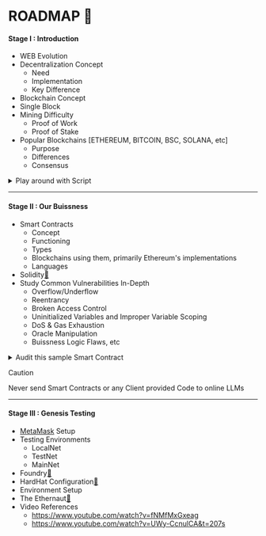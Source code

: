 # ROADMAP 🚀

#### Stage I : Introduction
- WEB Evolution
- Decentralization Concept
    - Need
    - Implementation
    - Key Difference
- Blockchain Concept
- Single Block
- Mining Difficulty
    - Proof of Work
    - Proof of Stake
- Popular Blockchains [ETHEREUM, BITCOIN, BSC, SOLANA, etc]
    - Purpose
    - Differences
    - Consensus



<details>
  <summary>Play around with Script</summary>
  Blockchain Theory Example -
  
  ```javascript
const HASH_ALG = require('crypto-js/sha256');

class SingleBlock {
    constructor (time, data, prevHash = '\tGENESIS BLOCK') {
        this.time = time;
        this.data = data;
        this.prevHash = prevHash;
        //Dependencies
        this.hash = this.generateHash();this.nothing = 0;
    }
    generateHash() { return HASH_ALG(this.index + this.prevHash + JSON.stringify(this.data) + this.time + this.nothing).toString() }
    proofOfWork(intensity, prove){
        while (this.hash.substring(0, intensity) != Array(intensity + 1).join(prove)){ this.nothing++; this.hash = this.generateHash(); }
        console.log("Block Added/Mined: ");
        console.log(this) }
}

class Blockchain{
    constructor() { this.chain = [this.initGenesis()]; this.intensity = 5; this.prove = '0' }
    initGenesis() { return new SingleBlock('3:00:01-12/1/2017', "GENESIS"); }
    fetchLatest() { return this.chain[this.chain.length - 1]; }
    blockAdd(newBlock) {
        newBlock.prevHash = this.fetchLatest().hash;
        newBlock.proofOfWork(this.intensity, this.prove);
        this.chain.push(newBlock);
        console.log(this.chainCheck()) }
    chainCheck() {
        for(let i=1; i<this.chain.length; i++){
            const curBlock = this.chain[i];const prevBlock = this.chain[i - 1];
            if(curBlock.hash !== curBlock.generateHash()) { return false; }
            if(curBlock.prevHash != prevBlock.hash) { return false; }
            return true;} }
}

var Catcoin = new Blockchain();
console.log("\n[+] Mining New Block...");
Catcoin.blockAdd(new SingleBlock('7:47:01-12/1/2018',
{ amount: 1000000, sender: "Rohit", reciever: "Joel" }));
console.log("\n[+] Mining New Block...");
Catcoin.blockAdd(new SingleBlock('15:02:00-2/6/2018',
{ kickstart_amount: 5000, sender: ["Google", "META"], reciever: "Walter", project:'VR Game' }));
console.log("\n[+] Mining New Block...");
Catcoin.blockAdd(new SingleBlock('18:00:01-9/5/2019',
{ reward: 'Steam GiftCard : $10', quantity: 200, sender: "Fuzail", reciever: "Izran" }));

// Represent
let ch = Catcoin.chain;
console.log("\n\n\n[>] BLOCKCHAIN:\n\nBlock 0\tGENESIS BLOCK");
for(let i=1; i<ch.length; i++){
    console.log("  ||\t\t\t^^\n  VV\t\t\t|| - "+ch[i].prevHash);
    console.log("Block "+i+" - "+ch[i].hash+"\n"); }


  ```
</details>

<hr />

#### Stage II : Our Buissness
- Smart Contracts
    - Concept
    - Functioning
    - Types
    - Blockchains using them, primarily Ethereum's implementations
    - Languages
- Solidity<a href="https://docs.soliditylang.org/en/latest/introduction-to-smart-contracts.html#simple-smart-contract">🔗</a>
- Study Common Vulnerabilities In-Depth
    - Overflow/Underflow
    - Reentrancy
    - Broken Access Control
    - Uninitialized Variables and Improper Variable Scoping
    - DoS & Gas Exhaustion
    - Oracle Manipulation
    - Buissness Logic Flaws, etc


<details>
  <summary>Audit this sample Smart Contract</summary>

```javascript
// SPDX-License-Identifier: MIT
pragma solidity ^0.8.X;

contract SimpleBank {
    mapping(address => uint256) public balances;

    // Deposit Ether into the contract
    function deposit() public payable {
        balances[msg.sender] += msg.value;
    }

    // Withdraw Ether from the contract
    function withdraw(uint256 _amount) public {
        require(balances[msg.sender] >= _amount, "Insufficient balance");
        (bool success, ) = msg.sender.call{value: _amount}("");
        require(success, "Transfer failed");
        balances[msg.sender] -= _amount;
    }
}
```
</details>

> [!CAUTION]
> Never send Smart Contracts or any Client provided Code to online LLMs

<hr />

#### Stage III : Genesis Testing
- <a href="https://metamask.io/">MetaMask</a> Setup
- Testing Environments
    - LocalNet
    - TestNet
    - MainNet
-  Foundry<a href="https://book.getfoundry.sh/">🔗</a>
-  HardHat Configuration<a href="https://github.com/NomicFoundation/hardhat">🔗</a>
-  Environment Setup
- The Ethernaut<a href="https://ethernaut.openzeppelin.com/">🔗</a>
- Video References
    - https://www.youtube.com/watch?v=fNMfMxGxeag
    - https://www.youtube.com/watch?v=UWy-CcnulCA&t=207s



